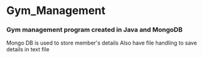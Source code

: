 # Gym_Management
### Gym management program created in Java and MongoDB 
Mongo DB is used to store member's details
Also have file handling to save details in text file

